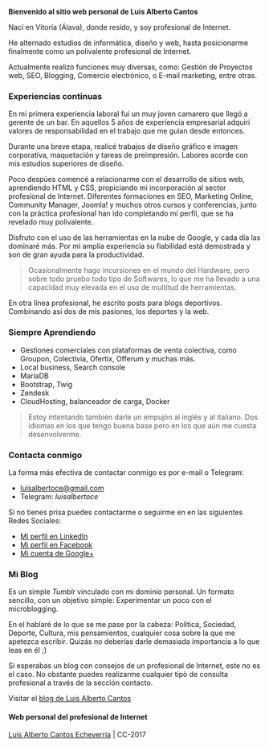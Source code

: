 <meta property="og:title" content="Luis Alberto Cantos | Sitio web personal" />
<meta property="og:type" content="website" />
<meta property="og:url" content="http://luisalberto.es" />
<meta property="og:site_name" content="luisAlberto.es" />
<meta property="fb:admins" content="100001449112753" />
<meta property="og:description" content="Sitio web personal del profesional de Internet Luis Alberto Cantos." />

<meta itemprop="name" content="Luis Alberto Cantos | Sitio web personal">
<meta itemprop="description" content="Sitio web personal del profesional de Internet Luis Alberto Cantos.">
<meta itemprop="image" content="http://luisalberto.es/luisalbertocantos.jpg">

<style type="text/css">
#forkme_banner { display: none; }
#main_content { max-width: 80%; }
footer p { display: none; }
</style>

**Bienvenido al sitio web personal de Luis Alberto Cantos**

Nací en Vitoria (Álava), donde resido, y soy profesional de Internet.

He alternado estudios de informática, diseño y web, hasta posicionarme finalmente como un polivalente profesional de Internet.

Actualmente realizo funciones muy diversas, como: Gestión de Proyectos web, SEO, Blogging, Comercio electrónico, o E-mail marketing, entre otras.

### Experiencias continuas

En mi primera experiencia laboral fui un muy joven camarero que llegó a gerente de un bar. En aquellos 5 años de experiencia empresarial adquirí valores de responsabilidad en el trabajo que me guian desde entonces.

Durante una breve etapa, realicé trabajos de diseño gráfico e imagen corporativa, maquetación y tareas de preimpresión. Labores acorde con mis estudios superiores de diseño.

Poco despúes comencé a relacionarme con el desarrollo de sitios web, aprendiendo HTML y CSS, propiciando mi incorporación al sector profesional de Internet.
Diferentes formaciones en SEO, Marketing Online, Community Manager, Joomla! y muchos otros cursos y conferencias, junto con la práctica profesional han ido completando mi perfil, que se ha revelado muy polivalente.

Disfruto con el uso de las herramientas en la nube de Google, y cada día las dominaré más. Por mi amplia experiencia su fiabilidad está demostrada y son de gran ayuda para la productividad.

>Ocasionalmente hago incursiones en el mundo del Hardware, pero sobre todo pruebo todo tipo de Softwares, lo que me ha llevado a una capacidad muy elevada en el uso de multitud de herramientas.

En otra línea profesional, he escrito posts para blogs deportivos. Combinando así dos de mis pasiones, los deportes y la web.

### Siempre Aprendiendo

- Gestiones comerciales con plataformas de venta colectiva, como Groupon, Colectivia, Ofertix, Offerum y muchas más.
- Local business, Search console
- MaríaDB
- Bootstrap, Twig
- Zendesk
- CloudHosting, balanceador de carga, Docker

>Estoy intentando también darle un empujón al inglés y al italiano. Dos idiomas en los que tengo buena base pero en los que aún me cuesta desenvolverme.

### Contacta conmigo

La forma más efectiva de contactar conmigo es por e-mail o Telegram:

- [luisalbertoce@gmail.com](mailto:luisalbertoce@gmail.com)
- Telegram: *luisalbertoce*

Si no tienes prisa puedes contactarme o seguirme en en las siguientes Redes Sociales:

- [Mi perfil en LinkedIn](http://es.linkedin.com/in/luisalbertocantos)
- [Mi perfil en Facebook](http://es-es.facebook.com/luisalberto.cantosecheverria)
- [Mi cuenta de Google+](https://plus.google.com/+LuisAlbertoCantos)

### Mi Blog

Es un simple *Tumblr* vinculado con mi dominio personal. Un formato sencillo, con un objetivo simple: Experimentar un poco con el microblogging.

En el hablaré de lo que se me pase por la cabeza: Política, Sociedad, Deporte, Cultura, mis pensamientos, cualquier cosa sobre la que me apetezca escribir. Quizás no deberías darle demasiada importancia a lo que leas en él ;)

Si esperabas un blog con consejos de un profesional de Internet, este no es el caso. No obstante puedes realizarme cualquier tipò de consulta profesional a través de la sección contacto.

Visitar el [blog de Luis Alberto Cantos](http://blog.luisalberto.es/)

#### Web personal del profesional de Internet
[Luis Alberto Cantos Echeverría](https://plus.google.com/+LuisAlbertoCantos?rel=author) | CC-2017
